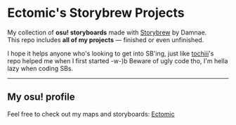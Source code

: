 # Ectomic's Storybrew Projects

My collection of **osu! storyboards** made with [Storybrew](https://github.com/Damnae/storybrew) by Damnae.  
This repo includes **all of my projects** — finished or even unfinished.

I hope it helps anyone who's looking to get into SB'ing, just like [tochiii](https://github.com/T0chi)'s repo helped me when I first started -w-)b
Beware of ugly code tho, I'm hella lazy when coding SBs.

---

## My osu! profile

Feel free to check out my maps and storyboards: [Ectomic](https://osu.ppy.sh/users/4069690)
